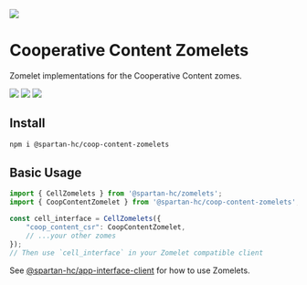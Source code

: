 [![](https://img.shields.io/npm/v/@spartan-hc/coop-content-zomelets/latest?style=flat-square)](http://npmjs.com/package/@spartan-hc/coop-content-zomelets)

# Cooperative Content Zomelets
Zomelet implementations for the Cooperative Content zomes.

[![](https://img.shields.io/github/issues-raw/spartan-holochain-counsel/hc-cooperative-content?style=flat-square)](https://github.com/spartan-holochain-counsel/hc-cooperative-content/issues)
[![](https://img.shields.io/github/issues-closed-raw/spartan-holochain-counsel/hc-cooperative-content?style=flat-square)](https://github.com/spartan-holochain-counsel/hc-cooperative-content/issues?q=is%3Aissue+is%3Aclosed)
[![](https://img.shields.io/github/issues-pr-raw/spartan-holochain-counsel/hc-cooperative-content?style=flat-square)](https://github.com/spartan-holochain-counsel/hc-cooperative-content/pulls)


## Install

```bash
npm i @spartan-hc/coop-content-zomelets
```

## Basic Usage

```js
import { CellZomelets } from '@spartan-hc/zomelets';
import { CoopContentZomelet } from '@spartan-hc/coop-content-zomelets';

const cell_interface = CellZomelets({
    "coop_content_csr": CoopContentZomelet,
    // ...your other zomes
});
// Then use `cell_interface` in your Zomelet compatible client
```

See [@spartan-hc/app-interface-client](https://www.npmjs.com/package/@spartan-hc/app-interface-client) for how to use Zomelets.
